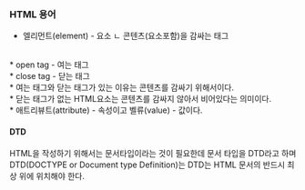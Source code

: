 ### HTML 용어

* 엘리먼트(element) - 요소
ㄴ 콘텐츠(요소포함)을 감싸는 태그
<br>
* open tag - 여는 태그
<br>
* close tag - 닫는 태그 
<br>
 * 여는 태그와 닫는 태그가 있는 이유는 콘텐츠를 감싸기 위해서이다.
<br>
 * 닫는 태그가 없는 HTML요소는 콘텐츠를 감싸지 않아서 비어있다는 의미이다.
<br>
 * 애트리뷰트(attribute) - 속성이고 벨류(value) - 값이다.

 #### DTD
HTML을 작성하기 위해서는 문서타입이라는 것이 필요한데 문서 타입을 DTD라고 하며 DTD(DOCTYPE or Document type Definition)는 DTD는 HTML 문서의 반드시 최상 위에 위치해야 한다.
